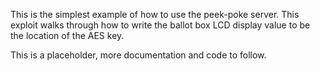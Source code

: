 This is the simplest example of how to use the peek-poke server. This exploit walks through how to write the ballot box LCD display value to be the location of the AES key.

This is a placeholder, more documentation and code to follow. 
